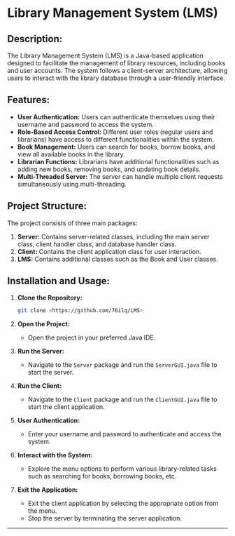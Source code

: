 # Library Management System (LMS)

## Description:
The Library Management System (LMS) is a Java-based application designed to facilitate the management of library resources, including books and user accounts. The system follows a client-server architecture, allowing users to interact with the library database through a user-friendly interface.

## Features:
- **User Authentication:** Users can authenticate themselves using their username and password to access the system.
- **Role-Based Access Control:** Different user roles (regular users and librarians) have access to different functionalities within the system.
- **Book Management:** Users can search for books, borrow books, and view all available books in the library.
- **Librarian Functions:** Librarians have additional functionalities such as adding new books, removing books, and updating book details.
- **Multi-Threaded Server:** The server can handle multiple client requests simultaneously using multi-threading.

## Project Structure:
The project consists of three main packages:
1. **Server:** Contains server-related classes, including the main server class, client handler class, and database handler class.
2. **Client:** Contains the client application class for user interaction.
3. **LMS:** Contains additional classes such as the Book and User classes.

## Installation and Usage:
1. **Clone the Repository:**
   ```bash
   git clone <https://github.com/76ilq/LMS>
   ```

2. **Open the Project:**
   - Open the project in your preferred Java IDE.

3. **Run the Server:**
   - Navigate to the `Server` package and run the `ServerGUI.java` file to start the server.

4. **Run the Client:**
   - Navigate to the `Client` package and run the `ClientGUI.java` file to start the client application.

5. **User Authentication:**
   - Enter your username and password to authenticate and access the system.

6. **Interact with the System:**
   - Explore the menu options to perform various library-related tasks such as searching for books, borrowing books, etc.

7. **Exit the Application:**
   - Exit the client application by selecting the appropriate option from the menu.
   - Stop the server by terminating the server application.




---
